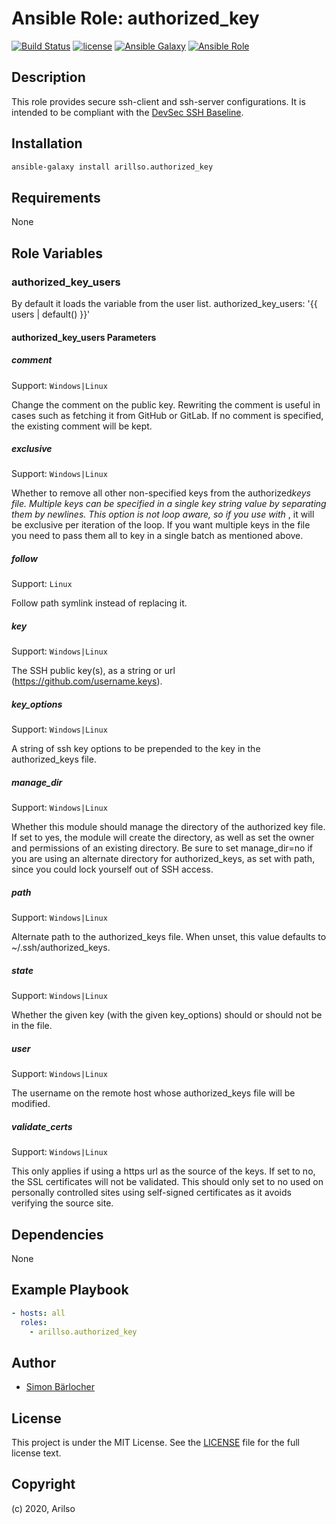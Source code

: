 # Ansible Role: authorized_key

[![Build Status](https://img.shields.io/travis/arillso/ansible.authorized_key.svg?branch=master&style=popout-square)](https://travis-ci.org/arillso/ansible.authorized_key) [![license](https://img.shields.io/github/license/mashape/apistatus.svg?style=popout-square)](https://sbaerlo.ch/licence) [![Ansible Galaxy](http://img.shields.io/badge/ansible--galaxy-authorized_key-blue.svg?style=popout-square)](https://galaxy.ansible.com/arillso/authorized_key) [![Ansible Role](https://img.shields.io/ansible/role/d/21612.svg?style=popout-square)](https://galaxy.ansible.com/arillso/authorized_key)

## Description

This role provides secure ssh-client and ssh-server configurations. It is intended to be compliant with the [DevSec SSH Baseline](https://github.com/dev-sec/ssh-baseline).

## Installation

```bash
ansible-galaxy install arillso.authorized_key
```

## Requirements

None

## Role Variables

### authorized_key_users

By default it loads the variable from the user list.
authorized_key_users: '{{ users | default() }}'

#### authorized_key_users Parameters

##### comment

Support: `Windows|Linux`

Change the comment on the public key.
Rewriting the comment is useful in cases such as fetching it from GitHub or GitLab.
If no comment is specified, the existing comment will be kept.

##### exclusive

Support: `Windows|Linux`

Whether to remove all other non-specified keys from the authorized*keys file.
Multiple keys can be specified in a single key string value by separating them by newlines.
This option is not loop aware, so if you use with* , it will be exclusive per iteration of the loop.
If you want multiple keys in the file you need to pass them all to key in a single batch as mentioned above.

##### follow

Support: `Linux`

Follow path symlink instead of replacing it.

##### key

Support: `Windows|Linux`

The SSH public key(s), as a string or url (<https://github.com/username.keys>).

##### key_options

Support: `Windows|Linux`

A string of ssh key options to be prepended to the key in the authorized_keys file.

##### manage_dir

Support: `Windows|Linux`

Whether this module should manage the directory of the authorized key file.
If set to yes, the module will create the directory, as well as set the owner and permissions of an existing directory.
Be sure to set manage_dir=no if you are using an alternate directory for authorized_keys, as set with path, since you could lock yourself out of SSH access.

##### path

Support: `Windows|Linux`

Alternate path to the authorized_keys file.
When unset, this value defaults to ~/.ssh/authorized_keys.

##### state

Support: `Windows|Linux`

Whether the given key (with the given key_options) should or should not be in the file.

##### user

Support: `Windows|Linux`

The username on the remote host whose authorized_keys file will be modified.

##### validate_certs

Support: `Windows|Linux`

This only applies if using a https url as the source of the keys.
If set to no, the SSL certificates will not be validated.
This should only set to no used on personally controlled sites using self-signed certificates as it avoids verifying the source site.

## Dependencies

None

## Example Playbook

```yml
- hosts: all
  roles:
    - arillso.authorized_key
```

## Author

- [Simon Bärlocher](https://sbaerlocher.ch)

## License

This project is under the MIT License. See the [LICENSE](https://sbaerlo.ch/licence) file for the full license text.

## Copyright

(c) 2020, Arilso
